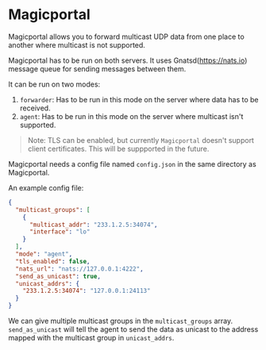 # Magicportal

Magicportal allows you to forward multicast UDP data from one place to another where multicast is not supported.

Magicportal has to be run on both servers. It uses Gnatsd(https://nats.io) message queue for sending messages between them.

It can be run on two modes:

1. `forwarder`: Has to be run in this mode on the server where data has to be received.
2. `agent`: Has to be run in this mode on the server where multicast isn't supported.

> Note: TLS can be enabled, but currently `Magicportal` doesn't support client certificates. This will be suppported in the future.

Magicportal needs a config file named `config.json` in the same directory as Magicportal.

An example config file:

```json
{
  "multicast_groups": [
    {
      "multicast_addr": "233.1.2.5:34074",
      "interface": "lo"
    }
  ],
  "mode": "agent",
  "tls_enabled": false,
  "nats_url": "nats://127.0.0.1:4222",
  "send_as_unicast": true,
  "unicast_addrs": {
    "233.1.2.5:34074": "127.0.0.1:24113"
  }
}

```

We can give multiple multicast groups in the `multicast_groups` array. `send_as_unicast` will tell the agent to send the data as unicast to the address mapped with the multicast group in `unicast_addrs`.